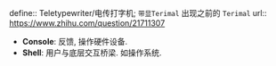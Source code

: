 define:: Teletypewriter/电传打字机; `带显Terimal` 出现之前的 `Terimal`
url:: https://www.zhihu.com/question/21711307

- **Console**: 反馈, 操作硬件设备.
- **Shell**: 用户与底层交互桥梁. 如操作系统.